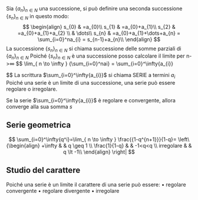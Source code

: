 Sia $\{{a_{n}}\}_{n\in N}$ una successione, si può definire una seconda successione $\{{s_{n}}\}_{n\in N}$ in questo modo:$$
\begin{align}
s_{0} & =a_{0}\\
s_{1} & =a_{0}+a_{1}\\
s_{2} & =a_{0}+a_{1}+a_{2} \\
 & \dots\\
s_{n} & =a_{0}+a_{1}+\dots+a_{n} = \sum_{i=0}^na_{i} = s_{n-1}+a_{n}\\
\end{align}
$$La successione $\{{s_{n}}\}_{n\in N}$ si chiama successione delle somme parziali di $\{{a_{n}}\}_{n\in N}$
Poiché $\{{s_{n}}\}_{n\in N}$ è una successione posso calcolare il limite per n->$\infty$
$$
\lim_{ n \to \infty } {\sum_{i=0}^nai} = \sum_{i=0}^\infty{a_{i}}

$$
La scrittura $\sum_{i=0}^\infty{a_{i}}$ si chiama SERIE a termini $a_{i}$
Poiché una serie è un limite di una successione, una serie può essere regolare o irregolare.

Se la serie $\sum_{i=0}^\infty{a_{i}}$ è regolare e convergente, allora converge alla sua somma $s$

## Serie geometrica

$$
\sum_{i=0}^\infty{q^i}=\lim_{ n \to \infty } \frac{{1-q^{n+1}}}{1-q}=
\left\{\begin{align}
+\infty & &   q \geq 1 \\
\frac{1}{1-q} & &  -1<q<q \\
irregolare &  & q \lt -1\\
\end{align}
\right|
$$

## Studio del carattere

Poiché una serie è un limite il carattere di una serie può essere:
	• regolare convergente
	• regolare divergente
	• irregolare

